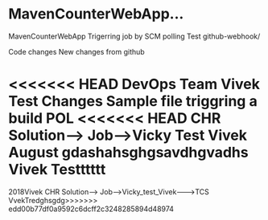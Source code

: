 # MavenCounterWebApp...
MavenCounterWebApp
Trigerring job by SCM polling Test
github-webhook/

Code changes
New changes from github


<<<<<<< HEAD
DevOps Team Vivek Test Changes Sample file triggring a build POL
<<<<<<< HEAD
CHR Solution--> Job-->Vicky
Test Vivek August
gdashahsghgsavdhgvadhs
Vivek Testttttt
=======
2018Vivek CHR Solution--> Job-->Vicky_test_Vivek--->TCS
VvekTredghsgdg>>>>>>> edd00b77df0a9592c6dcff2c3248285894d48974
